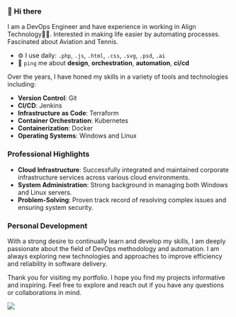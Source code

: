 ### 👋 Hi there 

I am a DevOps Engineer and have experience in working in Align Technology👨‍💻. Interested in making life easier by automating processes. Fascinated about Aviation and Tennis.

- ⚙️ I use daily: `.php`, `.js`, `.html`, `.css`, `.svg`, `.psd`, `.ai`
- 💬 `ping` me about **design**, **orchestration**, **automation**, **ci/cd**

Over the years, I have honed my skills in a variety of tools and technologies including:

- **Version Control**: Git
- **CI/CD**: Jenkins
- **Infrastructure as Code**: Terraform
- **Container Orchestration**: Kubernetes
- **Containerization**: Docker
- **Operating Systems**: Windows and Linux

### Professional Highlights

- **Cloud Infrastructure**: Successfully integrated and maintained corporate infrastructure services across various cloud environments.
- **System Administration**: Strong background in managing both Windows and Linux servers.
- **Problem-Solving**: Proven track record of resolving complex issues and ensuring system security.

### Personal Development

With a strong desire to continually learn and develop my skills, I am deeply passionate about the field of DevOps methodology and automation. I am always exploring new technologies and approaches to improve efficiency and reliability in software delivery.

Thank you for visiting my portfolio. I hope you find my projects informative and inspiring. Feel free to explore and reach out if you have any questions or collaborations in mind.

![](https://komarev.com/ghpvc/?username=brenneran&color=lightgrey&style=flat&label=Profile+Vievs)